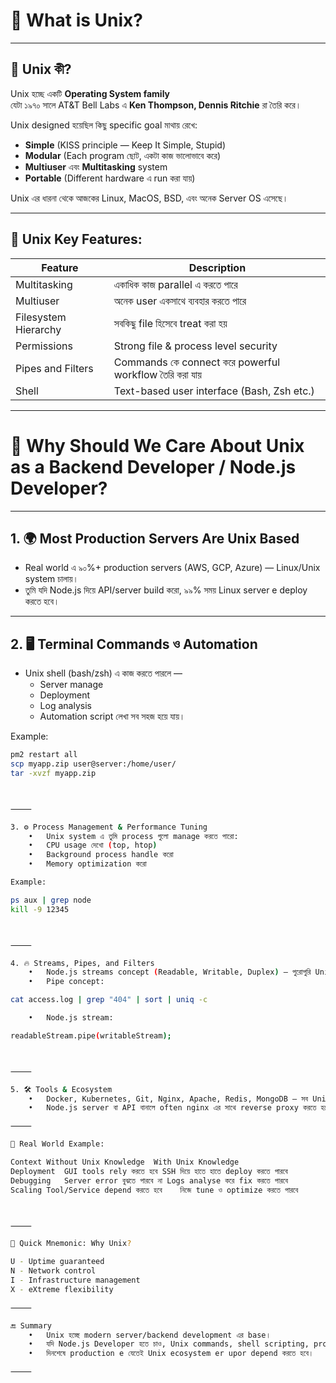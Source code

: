# 🐧 What is Unix? 

---

## 🧠 Unix কী?

Unix হচ্ছে একটি **Operating System family**  
যেটা ১৯৭০ সালে AT&T Bell Labs এ **Ken Thompson, Dennis Ritchie** রা তৈরি করে।

Unix designed হয়েছিল কিছু specific goal মাথায় রেখে:

- **Simple** (KISS principle — Keep It Simple, Stupid)
- **Modular** (Each program ছোট, একটা কাজ ভালোভাবে করে)
- **Multiuser** এবং **Multitasking** system
- **Portable** (Different hardware এ run করা যায়)
  
Unix এর ধারনা থেকে আজকের Linux, MacOS, BSD, এবং অনেক Server OS এসেছে।

---

## 📜 Unix Key Features:

| Feature | Description |
|---------|-------------|
| Multitasking | একাধিক কাজ parallel এ করতে পারে |
| Multiuser | অনেক user একসাথে ব্যবহার করতে পারে |
| Filesystem Hierarchy | সবকিছু file হিসেবে treat করা হয় |
| Permissions | Strong file & process level security |
| Pipes and Filters | Commands কে connect করে powerful workflow তৈরি করা যায় |
| Shell | Text-based user interface (Bash, Zsh etc.) |

---

# 🚀 Why Should We Care About Unix as a Backend Developer / Node.js Developer?

---

## 1. 🌍 Most Production Servers Are Unix Based

- Real world এ ৯০%+ production servers (AWS, GCP, Azure) — Linux/Unix system চালায়।
- তুমি যদি Node.js দিয়ে API/server build করো, ৯৯% সময় Linux server e deploy করতে হবে।

---

## 2. 🖥️ Terminal Commands ও Automation

- Unix shell (bash/zsh) এ কাজ করতে পারলে —
  - Server manage
  - Deployment
  - Log analysis
  - Automation script লেখা
সব সহজ হয়ে যায়।

Example:
```bash
pm2 restart all
scp myapp.zip user@server:/home/user/
tar -xvzf myapp.zip



⸻

3. ⚙️ Process Management & Performance Tuning
	•	Unix system এ তুমি process গুলো manage করতে পারো:
	•	CPU usage দেখো (top, htop)
	•	Background process handle করো
	•	Memory optimization করো

Example:

ps aux | grep node
kill -9 12345



⸻

4. 🔥 Streams, Pipes, and Filters
	•	Node.js streams concept (Readable, Writable, Duplex) — পুরোপুরি Unix philosophy থেকে এসেছে।
	•	Pipe concept:

cat access.log | grep "404" | sort | uniq -c

	•	Node.js stream:

readableStream.pipe(writableStream);



⸻

5. 🛠️ Tools & Ecosystem
	•	Docker, Kubernetes, Git, Nginx, Apache, Redis, MongoDB — সব Unix/Linux environment এ run হয়।
	•	Node.js server বা API বানালে often nginx এর সাথে reverse proxy করতে হবে।

⸻

🧊 Real World Example:

Context	Without Unix Knowledge	With Unix Knowledge
Deployment	GUI tools rely করতে হবে	SSH দিয়ে হাতে হাতে deploy করতে পারবে
Debugging	Server error বুঝতে পারবে না	Logs analyse করে fix করতে পারবে
Scaling	Tool/Service depend করতে হবে	নিজে tune ও optimize করতে পারবে



⸻

🧠 Quick Mnemonic: Why Unix?

U - Uptime guaranteed
N - Network control
I - Infrastructure management
X - eXtreme flexibility

⸻

🔚 Summary
	•	Unix হচ্ছে modern server/backend development এর base।
	•	যদি Node.js Developer হতে চাও, Unix commands, shell scripting, process management শিখতেই হবে।
	•	দিনশেষে production e যেতেই Unix ecosystem er upor depend করতে হবে।

⸻
